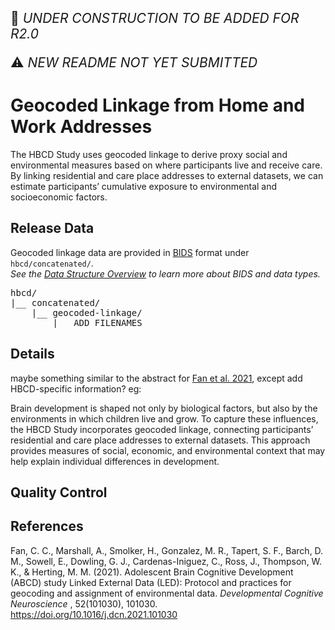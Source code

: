 <p style="font-size: 1.5em;">🚧 <i>UNDER CONSTRUCTION TO BE ADDED FOR R2.0</i></p>
<p style="font-size: 1.5em;">⚠️ <i>NEW README NOT YET SUBMITTED</i></p>

# Geocoded Linkage from Home and Work Addresses

The HBCD Study uses geocoded linkage to derive proxy social and environmental measures based on where participants live and receive care. By linking residential and care place addresses to external datasets, we can estimate participants’ cumulative exposure to environmental and socioeconomic factors.

## Release Data

Geocoded linkage data are provided in [BIDS](https://bids-specification.readthedocs.io/) format under `hbcd/concatenated/`.     
<i>See the <a href="../../../datacuration/overview" target="_blank">Data Structure Overview</a> to learn more about BIDS and data types.</i>

<p>
<pre class="folder-tree">
hbcd/
|__ concatenated/ 
    |__ geocoded-linkage/
        |__ ADD FILENAMES
</pre>
</p>

## Details

maybe something similar to the abstract for [Fan et al. 2021](https://doi.org/10.1016/j.dcn.2021.101030), except add HBCD-specific information? eg:

Brain development is shaped not only by biological factors, but also by the environments in which children live and grow. To capture these influences, the HBCD Study incorporates geocoded linkage, connecting participants’ residential and care place addresses to external datasets. This approach provides measures of social, economic, and environmental context that may help explain individual differences in development.



## Quality Control

## References

<div class="references"> 
<p>Fan, C. C., Marshall, A., Smolker, H., Gonzalez, M. R., Tapert, S. F., Barch, D. M., Sowell, E., Dowling, G. J., Cardenas-Iniguez, C., Ross, J., Thompson, W. K., & Herting, M. M. (2021). Adolescent Brain Cognitive Development (ABCD) study Linked External Data (LED): Protocol and practices for geocoding and assignment of environmental data. <i>Developmental Cognitive Neuroscience</i> , 52(101030), 101030. <a href="https://doi.org/10.1016/j.dcn.2021.101030">https://doi.org/10.1016/j.dcn.2021.101030</a></p>  
</div>

<br>

